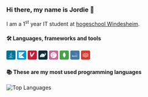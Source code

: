 
### Hi there, my name is Jordie 👋
I am a 1<sup>st</sup> year IT student at [hogeschool Windesheim](https://www.windesheim.nl/).

#### 🛠️ Languages, frameworks and tools


[<img height="24" width="24" alt="Java" src="/icons/Java.svg"/>][github]
[<img height="24" width="24" alt="Kotlin" src="/icons/kotlin1.svg"/>][github]
[<img height="24" width="24" alt="Apache Maven" src="/icons/Apache Maven.svg"/>][github]
[<img height="24" width="24" alt="Gradle" src="/icons/Gradle.svg"/>][github]
[<img height="24" width="24" alt="Sass" src="/icons/Sass.svg"/>][github]
[<img height="24" width="24" alt="MongoDB" src="/icons/MongoDB.svg"/>][github]
[<img height="24" width="24" alt="MySQL" src="/icons/MySQL.svg"/>][github]
[<img height="24" width="24" alt="Redis" src="/icons/Redis.svg"/>][github]

#### 📚 These are my most used programming languages

![Top Languages](https://github-readme-stats-silk-chi.vercel.app/api/top-langs/?username=jord1e&theme=github_dark&hide_border=0&langs_count=8&layout=compact&hide_title=0)


[github]: https://github.com/jord1e


<!--
[<img height="24" width="24" alt="Java" src="https://cdn.jsdelivr.net/npm/simple-icons@v4/icons/java.svg"/>][github]
[<img height="32" width="32" alt="Java" src="https://cdn.jsdelivr.net/npm/simple-icons@v4/icons/java.svg"/>][github]
<a>
  <img align="center" src="https://github-readme-stats.vercel.app/api?username=jord1e&show_icons=true&count_private=true&hide_rank=true&hide_title=true"/>
</a>
-->
